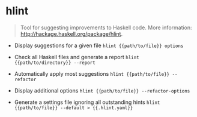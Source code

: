 # hlint
> Tool for suggesting improvements to Haskell code.
> More information: <http://hackage.haskell.org/package/hlint>.

- Display suggestions for a given file
`hlint {{path/to/file}} options`

- Check all Haskell files and generate a report
`hlint {{path/to/directory}} --report`

- Automatically apply most suggestions
`hlint {{path/to/file}} --refactor`

- Display additional options
`hlint {{path/to/file}} --refactor-options`

- Generate a settings file ignoring all outstanding hints
`hlint {{path/to/file}} --default > {{.hlint.yaml}}`
